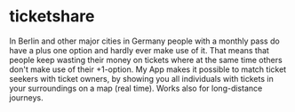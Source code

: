 ticketshare
===========
 In Berlin and other major cities in Germany people with a monthly pass do have a plus one option and hardly ever make use of it. That means that people keep wasting their money on tickets where at the same time others don't make use of their +1-option. My App makes it possible to match ticket seekers with ticket owners, by showing you all individuals with tickets in your surroundings on a map (real time). Works also for long-distance journeys.
